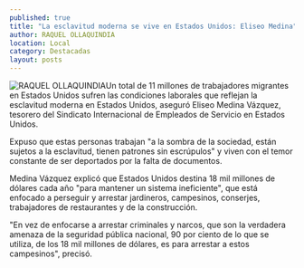 ```yaml
---
published: true
title: "La esclavitud moderna se vive en Estados Unidos: Eliseo Medina"
author: RAQUEL OLLAQUINDIA
location: Local
category: Destacadas
layout: posts
---
```


![RAQUEL OLLAQUINDIA](http://i.imgur.com/RpnhTGqm.jpg)Un total de 11 millones de trabajadores migrantes en Estados Unidos sufren las condiciones laborales que reflejan la esclavitud moderna en Estados Unidos, aseguró Eliseo Medina Vázquez, tesorero del Sindicato Internacional de Empleados de Servicio en Estados Unidos.

Expuso que estas personas trabajan "a la sombra de la sociedad, están sujetos a la esclavitud, tienen patrones sin escrúpulos" y viven con el temor constante de ser deportados por la falta de documentos.

Medina Vázquez explicó que Estados Unidos destina 18 mil millones de dólares cada año "para mantener un sistema ineficiente", que está enfocado a perseguir y arrestar jardineros, campesinos, conserjes, trabajadores de restaurantes y de la construcción.

"En vez de enfocarse a arrestar criminales y narcos, que son la verdadera amenaza de la seguridad pública nacional, 90 por ciento de lo que se utiliza, de los 18 mil millones de dólares, es para arrestar a estos campesinos", precisó.
